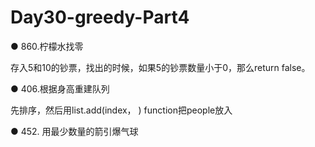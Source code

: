 # Day30-greedy-Part4

● 860.柠檬水找零 

存入5和10的钞票，找出的时候，如果5的钞票数量小于0，那么return false。

● 406.根据身高重建队列 

先排序，然后用list.add(index， ) function把people放入

● 452. 用最少数量的箭引爆气球 
